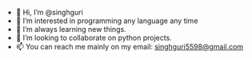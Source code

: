 - 👋 Hi, I’m @singhguri
- 👀 I’m interested in programming any language any time
- 🌱 I’m always learning new things.
- 💞️ I’m looking to collaborate on python projects.
- 📫 You can reach me mainly on my email: singhguri5598@gmail.com

<!---
singhguri/singhguri is a ✨ special ✨ repository because its `README.md` (this file) appears on your GitHub profile.
You can click the Preview link to take a look at your changes.
--->
